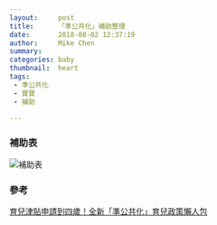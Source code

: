 ```yaml
---
layout:     post
title:      「準公共化」補助整理
date:       2018-08-02 12:37:19
author:     Mike Chen
summary:    
categories: baby
thumbnail:  heart
tags:
 - 準公共化
 - 寶寶
 - 補助

---
```



### 補助表
![補助表](https://i.imgur.com/jgWr1EA.png)

<blockquote class="imgur-embed-pub" lang="en" data-id="a/9EzI5wK"><a href="//imgur.com/9EzI5wK"></a></blockquote><script async src="//s.imgur.com/min/embed.js" charset="utf-8"></script>




### 參考
[育兒津貼申請到四歲！全新「準公共化」育兒政策懶人包](https://blog.bananny.co/2018/05/17/childcare-subsidy-2018-4/?utm_source=fb_page&utm_medium=post&utm_campaign=blog&utm_content=post_07302018)